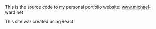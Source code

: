This is the source code to my personal portfolio website: www.michael-ward.net

This site was created using React
